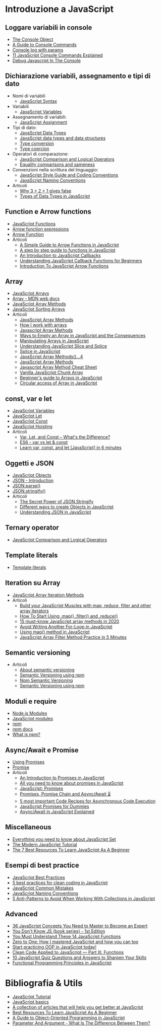 # Introduzione a JavaScript

## Loggare variabili in console

* [The Console Object](https://www.w3schools.com/Jsref/api_console.asp)
* [A Guide to Console Commands](https://css-tricks.com/a-guide-to-console-commands/)
* [Console log with params](https://h.daily-dev-tips.com/console-log-with-params)
* [11 JavaScript Console Commands Explained](https://josiasdev.best/11-javascript-console-commands-explained)
* [Debug Javascript In The Console](https://anuradha.hashnode.dev/debug-javascript-in-the-console)

## Dichiarazione variabili, assegnamento e tipi di dato

* Nomi di variabili
    * [JavaScript Syntax](https://www.w3schools.com/js/js_syntax.asp)
* Variabili
    * [JavaScript Variables](https://www.w3schools.com/js/js_variables.asp)
* Assegnamento di variabili: 
    * [JavaScript Assignment](https://www.w3schools.com/js/js_assignment.asp)
* Tipi di dato: 
    * [JavaScript Data Types](https://www.w3schools.com/js/js_datatypes.asp)
    * [JavaScript data types and data structures](https://developer.mozilla.org/en-US/docs/Web/JavaScript/Data_structures)
    * [Type conversion](https://developer.mozilla.org/en-US/docs/Glossary/Type_conversion)
    * [Type coercion](https://developer.mozilla.org/en-US/docs/Glossary/Type_coercion)
* Operatori di comparazione: 
    * [JavaScript Comparison and Logical Operators](https://www.w3schools.com/js/js_comparisons.asp)
    * [Equality comparisons and sameness](https://developer.mozilla.org/en-US/docs/Web/JavaScript/Equality_comparisons_and_sameness)
* Convenzioni nella scrittura del linguaggio: 
    * [JavaScript Style Guide and Coding Conventions](https://www.w3schools.com/js/js_conventions.asp)
    * [JavaScript Naming Conventions](https://www.robinwieruch.de/javascript-naming-conventions)
* Articoli
    * [Why 3 > 2 > 1 gives false](https://kahdev.hashnode.dev/why-3-greater-2-greater-1-gives-false)
    * [Types of Data Types in JavaScript](https://hikmah94.hashnode.dev/types-of-data-types-in-javascript-ckdd6oiko00ekyss1028gebgu)

## Function e Arrow functions

* [JavaScript Functions](https://www.w3schools.com/js/js_functions.asp)
* [Arrow function expressions](https://developer.mozilla.org/en-US/docs/Web/JavaScript/Reference/Functions/Arrow_functions)
* [Arrow Function
](https://www.w3schools.com/js/js_arrow_function.asp)
* Articoli
    * [A Simple Guide to Arrow Functions in JavaScript](https://lo-victoria.com/a-simple-guide-to-arrow-functions-in-javascript-ckd6kqoaz023am8s15m0u4x5k)
    * [A step by step guide to functions in JavaScript](https://blog.rutikwankhade.dev/a-step-by-step-guide-to-functions-in-javascript-ck988kutu0038css17bxftivd)
    * [An Introduction to JavaScript Callbacks](https://blog.nemotivity.xyz/an-introduction-to-javascript-callbacks-ckdcmybdx03qu66s1eh06a991)
    * [Understanding JavaScript Callback Functions for Beginners](https://lo-victoria.com/understanding-javascript-callback-functions-for-beginners-ckav5w0qj07694us1xik1nstt)
    * [Introduction To JavaScript Arrow Functions](https://yourwonder.hashnode.dev/arrow-functions-cka896kes01zey6s1ndq1gpdt)

## Array

* [JavaScript Arrays](https://www.w3schools.com/js/js_arrays.asp)
* [Array - MDN web docs](https://developer.mozilla.org/en-US/docs/Web/JavaScript/Reference/Global_Objects/Array)
* [JavaScript Array Methods](https://www.w3schools.com/js/js_array_methods.asp)
* [JavaScript Sorting Arrays](https://www.w3schools.com/js/js_array_sort.asp)
* Articoli
    * [JavaScript Array Methods](https://blog.gyenabubakar.dev/javascript-array-methods-ck8z9mfch01jqmys126svpjmg)
    * [How I work with arrays](https://hashnode.com/post/how-i-work-with-arrays-ckbub745k00dwkbs1bdtiakeb)
    * [Javascript Array Methods](https://hashnode.com/post/javascript-array-methods-ckbiq3chr015r0ns11tqglykb)
    * [Ways to Empty an Array in JavaScript and the Consequences](https://blog.greenroots.info/ways-to-empty-an-array-in-javascript-and-the-consequences-cjwt45q9d002h2fs1kz5a77a2)
    * [Manipulating Arrays in JavaScript](https://bolajiayodeji.com/manipulating-arrays-in-javascript-cjvuuty3500354js1sba6z6yr)
    * [Understanding JavaScript Slice and Splice](https://babysteps.hashnode.dev/understanding-javascript-slice-and-splice-ckd8vl17x00bpqus1cysu10qy)
    * [Splice in JavaScript](https://suprabhasupi.hashnode.dev/splice-in-javascript)
    * [JavaScript Array Methods()...4](https://amantyagi.hashnode.dev/javascript-array-methods4)
    * [JavaScript Array Methods](https://gyen.hashnode.dev/javascript-array-methods-ck8z9mfch01jqmys126svpjmg)
    * [Javascript Array Method Cheat Sheet](https://code4ever.com/javascript-array-method-cheat-sheet/)
    * [Vanilla JavaScript Chunk Array](https://hashnode.com/post/vanilla-javascript-chunk-array-ckaqemftt03y24us1b7pn7b7q)
    * [Beginner's guide to Arrays in JavaScript](https://dev.to/codingwolfat/beginner-s-guide-to-arrays-in-javascript-4lne)
    * [Circular access of Array in JavaScript](https://emma-turner.hashnode.dev/circular-access-of-array-in-javascript)
## const, var e let

* [JavaScript Variables](https://www.w3schools.com/js/js_variables.asp)
* [JavaScript Let](https://www.w3schools.com/js/js_let.asp)
* [JavaScript Const](https://www.w3schools.com/js/js_const.asp)
* [JavaScript Hoisting](https://www.w3schools.com/js/js_hoisting.asp)
* Articoli
    * [Var, Let, and Const – What's the Difference?](https://www.freecodecamp.org/news/var-let-and-const-whats-the-difference/)
    * [ES6 - var vs let & const](https://blog.skay.dev/es6-var-vs-let-and-const-ckecjlmq700rs9as17u813cxk)
    * [Learn var, const, and let [JavaScript] in 6 minutes](https://sarveshkadam.tech/learn-var-const-and-let-javascript-in-6-minutes)

## Oggetti e JSON

* [JavaScript Objects](https://www.w3schools.com/js/js_object_definition.asp)
* [JSON - Introduction](https://www.w3schools.com/js/js_json_intro.asp)
* [JSON.parse()](https://www.w3schools.com/js/js_json_parse.asp)
* [JSON.stringify()](https://www.w3schools.com/js/js_json_stringify.asp)
* Articoli
    * [The Secret Power of JSON.Stringify](https://medium.com/better-programming/the-secret-power-of-json-stringify-f5aad9370ad)
    * [Different ways to create Objects in JavaScript](https://blog.pankaj.pro/different-ways-to-create-objects-in-javascript-ck66i6wqp03ip89s1uw155rb7)
    * [Understanding JSON in JavaScript](https://medium.com/@timothyrobards/understanding-json-in-javascript-5098876d0915)

## Ternary operator

* [JavaScript Comparison and Logical Operators](https://www.w3schools.com/js/js_comparisons.asp)

## Template literals

* [Template literals](https://developer.mozilla.org/en-US/docs/Web/JavaScript/Reference/Template_literals)

## Iteration su Array

* [JavaScript Array Iteration Methods](https://www.w3schools.com/JS/js_array_iteration.asp)
* Articoli
    * [Build your JavaScript Muscles with map, reduce, filter and other array iterators](https://blog.greenroots.info/build-your-javascript-muscles-with-map-reduce-filter-and-other-array-iterators-cjyo22miw000xzss1ydfqveib)
    * [How To Start Using .map() .filter() and .reduce()](https://medium.com/better-programming/how-to-start-using-map-filter-and-reduce-e01edba0d81)
    * [15 must-know JavaScript array methods in 2020](https://hashnode.com/post/15-must-know-javascript-array-methods-in-2020-ck5cc0zqm01b9qps1dpig0mtv)
    * [Avoid Writing Another For-Loop in JavaScript](https://medium.com/better-programming/never-write-another-for-loop-in-javascript-9db11afa6445)
    * [Using map() method in JavaScript](https://victorcodes.hashnode.dev/using-map-method-in-javascript)
    * [JavaScript Array Filter Method Practice in 5 Minutes](https://jamesqquick.hashnode.dev/javascript-array-filter-method-practice-in-5-minutes?s=09)

## Semantic versioning

* Articoli
    * [About semantic versioning](https://docs.npmjs.com/about-semantic-versioning)
    * [Semantic Versioning using npm](https://nodejs.dev/learn/semantic-versioning-using-npm)
    * [Npm Semantic Versioning](https://www.javascripttutorial.net/nodejs-tutorial/npm-semantic-versioning/)
    * [Semantic Versioning using npm](https://flaviocopes.com/npm-semantic-versioning/)

## Moduli e require

* [Node.js Modules](https://www.w3schools.com/nodejs/nodejs_modules.asp)
* [JavaScript modules](https://developer.mozilla.org/en-US/docs/Web/JavaScript/Guide/Modules)
* [npm](https://www.npmjs.com/)
* [npm docs](https://docs.npmjs.com/about-npm/)
* [What is npm?](https://www.w3schools.com/whatis/whatis_npm.asp)

## Async/Await e Promise

* [Using Promises](https://developer.mozilla.org/en-US/docs/Web/JavaScript/Guide/Using_promises)
* [Promise](https://javascript.info/promise-basics)
* Articoli
    * [An Introduction to Promises in JavaScript](https://medium.com/better-programming/an-introduction-to-promises-in-javascript-a29bfdad4643)
    * [All you need to know about promises in JavaScript](https://admerox.hashnode.dev/all-you-need-to-know-about-promises-in-javascript-ckdj4hgsz01dgzzs1fo9ph9sq)
    * [JavaScript: Promises](https://blog.gyenabubakar.dev/javascript-promises-ck2arq86l00nt3ns1s5xtia35)
    * [Promises, Promise Chain and Async/Await ⏳](https://hashnode.com/post/promises-promise-chain-and-asyncawait-hourglass-with-flowing-sand-cjsmf41pz004nzts12balynb2)
    * [5 most important Code Recipes for Asynchronous Code Execution](https://hashnode.com/post/5-most-important-code-recipes-for-asynchronous-code-execution-cjsw5i2ce0007los1haaqla7b)
    * [JavaScript Promises for Dummies](https://scotch.io/tutorials/javascript-promises-for-dummies)
    * [Async/Await in JavaScript Explained](https://blog.skay.dev/asyncawait-in-javascript-explained)

## Miscellaneous

* [Everything you need to know about JavaScript Set](https://blog.greenroots.info/everything-you-need-to-know-about-javascript-set-ckfgkprkg01pw8as1epsycua8)
* [The Modern JavaScript Tutorial](https://javascript.info/)
* [The 7 Best Resources To Learn JavaScript As A Beginner](https://catalins.tech/the-7-best-resources-to-learn-javascript-as-a-beginner)

## Esempi di best practice

* [JavaScript Best Practices](https://www.w3schools.com/js/js_best_practices.asp)
* [5 best practices for clean coding in JavaScript](https://deepaksisodiya.hashnode.dev/5-best-practices-for-clean-coding-in-javascript-ckewx32f801e7ggs1ddys9m3f)
* [JavaScript Common Mistakes](https://www.w3schools.com/js/js_mistakes.asp)
* [JavaScript Naming Conventions](https://www.robinwieruch.de/javascript-naming-conventions)
* [5 Anti-Patterns to Avoid When Working With Collections in JavaScript](https://medium.com/better-programming/5-anti-patterns-to-avoid-when-working-with-collections-in-javascript-4e3bbd0a75d3)

## Advanced

* [36 JavaScript Concepts You Need to Master to Become an Expert](https://medium.com/better-programming/36-javascript-concepts-you-need-to-master-to-become-an-expert-c6630ac41bf4)
* [You Don't Know JS (book series) - 1st Edition](https://github.com/getify/You-Dont-Know-JS/blob/1st-ed/README.md)
* [You Must Understand These 14 JavaScript Functions](https://medium.com/javascript-in-plain-english/you-must-understand-these-14-javasript-functions-1f4fa1c620e2)
* [Zero to One: How I mastered JavaScript and how you can too](https://hashnode.com/post/zero-to-one-how-i-mastered-javascript-and-how-you-can-too-ciuwmrw9j00r50q539clhhdj7)
* [Start practicing OOP in JavaScript today!](https://blogdolipe.com.br/start-practicing-oop-in-javascript-today)
* [Clean Code Applied to JavaScript — Part III. Functions](https://carlillo.hashnode.dev/clean-code-applied-to-javascript-part-iii-functions-ck4329jc80146u3s198tuokgm)
* [10 JavaScript Quiz Questions and Answers to Sharpen Your Skills](https://dev.to/nas5w/10-javascript-quiz-questions-and-answers-to-sharpen-your-skills-255m)
* [Functional Programming Principles in JavaScript](https://luisarbezerra.com/functional-programming-principles-in-javascript)

# Bibliografia & Utils

* [JavaScript Tutorial](https://www.w3schools.com/js/default.asp)
* [JavaScript basics](https://developer.mozilla.org/en-US/docs/Learn/Getting_started_with_the_web/JavaScript_basics)
* [A collection of articles that will help you get better at JavaScript](https://github.com/didicodes/javascript-dev-bookmarks)
* [Best Resources To Learn JavaScript As A Beginner](https://pit.hashnode.dev/best-resources-to-learn-javascript-as-a-beginner-ckdr7cmma04ehl9s1dq85cr4i)
* [A Guide to Object-Oriented Programming in JavaScript](https://medium.com/better-programming/object-oriented-programming-in-javascript-b3bda28d3e81)
* [Parameter And Argument - What Is The Difference Between Them?](https://catalins.tech/parameter-and-argument-what-is-the-difference-between-them)